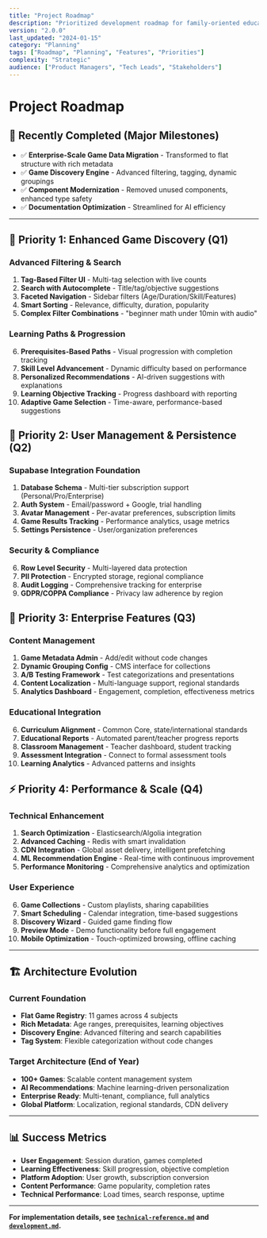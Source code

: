 ```yaml
---
title: "Project Roadmap"
description: "Prioritized development roadmap for family-oriented educational platform"
version: "2.0.0"
last_updated: "2024-01-15"
category: "Planning"
tags: ["Roadmap", "Planning", "Features", "Priorities"]
complexity: "Strategic"
audience: ["Product Managers", "Tech Leads", "Stakeholders"]
---
```


# Project Roadmap

## 🎯 Recently Completed (Major Milestones)
- ✅ **Enterprise-Scale Game Data Migration** - Transformed to flat structure with rich metadata
- ✅ **Game Discovery Engine** - Advanced filtering, tagging, dynamic groupings
- ✅ **Component Modernization** - Removed unused components, enhanced type safety
- ✅ **Documentation Optimization** - Streamlined for AI efficiency

---

## 🚀 Priority 1: Enhanced Game Discovery (Q1)

### Advanced Filtering & Search
1. **Tag-Based Filter UI** - Multi-tag selection with live counts
2. **Search with Autocomplete** - Title/tag/objective suggestions
3. **Faceted Navigation** - Sidebar filters (Age/Duration/Skill/Features)
4. **Smart Sorting** - Relevance, difficulty, duration, popularity
5. **Complex Filter Combinations** - "beginner math under 10min with audio"

### Learning Paths & Progression
6. **Prerequisites-Based Paths** - Visual progression with completion tracking
7. **Skill Level Advancement** - Dynamic difficulty based on performance
8. **Personalized Recommendations** - AI-driven suggestions with explanations
9. **Learning Objective Tracking** - Progress dashboard with reporting
10. **Adaptive Game Selection** - Time-aware, performance-based suggestions

## 🎯 Priority 2: User Management & Persistence (Q2)

### Supabase Integration Foundation
1. **Database Schema** - Multi-tier subscription support (Personal/Pro/Enterprise)
2. **Auth System** - Email/password + Google, trial handling
3. **Avatar Management** - Per-avatar preferences, subscription limits
4. **Game Results Tracking** - Performance analytics, usage metrics
5. **Settings Persistence** - User/organization preferences

### Security & Compliance
6. **Row Level Security** - Multi-layered data protection
7. **PII Protection** - Encrypted storage, regional compliance
8. **Audit Logging** - Comprehensive tracking for enterprise
9. **GDPR/COPPA Compliance** - Privacy law adherence by region

## 🏢 Priority 3: Enterprise Features (Q3)

### Content Management
1. **Game Metadata Admin** - Add/edit without code changes
2. **Dynamic Grouping Config** - CMS interface for collections
3. **A/B Testing Framework** - Test categorizations and presentations
4. **Content Localization** - Multi-language support, regional standards
5. **Analytics Dashboard** - Engagement, completion, effectiveness metrics

### Educational Integration
6. **Curriculum Alignment** - Common Core, state/international standards
7. **Educational Reports** - Automated parent/teacher progress reports
8. **Classroom Management** - Teacher dashboard, student tracking
9. **Assessment Integration** - Connect to formal assessment tools
10. **Learning Analytics** - Advanced patterns and insights

## ⚡ Priority 4: Performance & Scale (Q4)

### Technical Enhancement
1. **Search Optimization** - Elasticsearch/Algolia integration
2. **Advanced Caching** - Redis with smart invalidation
3. **CDN Integration** - Global asset delivery, intelligent prefetching
4. **ML Recommendation Engine** - Real-time with continuous improvement
5. **Performance Monitoring** - Comprehensive analytics and optimization

### User Experience
6. **Game Collections** - Custom playlists, sharing capabilities
7. **Smart Scheduling** - Calendar integration, time-based suggestions
8. **Discovery Wizard** - Guided game finding flow
9. **Preview Mode** - Demo functionality before full engagement
10. **Mobile Optimization** - Touch-optimized browsing, offline caching

---

## 🏗️ Architecture Evolution

### Current Foundation
- **Flat Game Registry**: 11 games across 4 subjects
- **Rich Metadata**: Age ranges, prerequisites, learning objectives
- **Discovery Engine**: Advanced filtering and search capabilities
- **Tag System**: Flexible categorization without code changes

### Target Architecture (End of Year)
- **100+ Games**: Scalable content management system
- **AI Recommendations**: Machine learning-driven personalization
- **Enterprise Ready**: Multi-tenant, compliance, full analytics
- **Global Platform**: Localization, regional standards, CDN delivery

---

## 📊 Success Metrics
- **User Engagement**: Session duration, games completed
- **Learning Effectiveness**: Skill progression, objective completion
- **Platform Adoption**: User growth, subscription conversion
- **Content Performance**: Game popularity, completion rates
- **Technical Performance**: Load times, search response, uptime

---

**For implementation details, see [`technical-reference.md`](./technical-reference.md) and [`development.md`](./development.md).** 